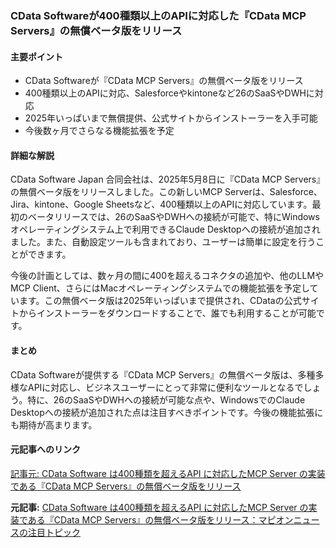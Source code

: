 ### CData Softwareが400種類以上のAPIに対応した『CData MCP Servers』の無償ベータ版をリリース

#### 主要ポイント
- CData Softwareが『CData MCP Servers』の無償ベータ版をリリース
- 400種類以上のAPIに対応、Salesforceやkintoneなど26のSaaSやDWHに対応
- 2025年いっぱいまで無償提供、公式サイトからインストーラーを入手可能
- 今後数ヶ月でさらなる機能拡張を予定

#### 詳細な解説

CData Software Japan 合同会社は、2025年5月8日に『CData MCP Servers』の無償ベータ版をリリースしました。この新しいMCP Serverは、Salesforce、Jira、kintone、Google Sheetsなど、400種類以上のAPIに対応しています。最初のベータリリースでは、26のSaaSやDWHへの接続が可能で、特にWindowsオペレーティングシステム上で利用できるClaude Desktopへの接続が追加されました。また、自動設定ツールも含まれており、ユーザーは簡単に設定を行うことができます。

今後の計画としては、数ヶ月の間に400を超えるコネクタの追加や、他のLLMやMCP Client、さらにはMacオペレーティングシステムでの機能拡張を予定しています。この無償ベータ版は2025年いっぱいまで提供され、CDataの公式サイトからインストーラーをダウンロードすることで、誰でも利用することが可能です。

#### まとめ

CData Softwareが提供する『CData MCP Servers』の無償ベータ版は、多種多様なAPIに対応し、ビジネスユーザーにとって非常に便利なツールとなるでしょう。特に、26のSaaSやDWHへの接続が可能な点や、WindowsでのClaude Desktopへの接続が追加された点は注目すべきポイントです。今後の機能拡張にも期待が高まります。

#### 元記事へのリンク
[記事元: CData Software は400種類を超えるAPI に対応したMCP Server の実装である『CData MCP Servers』の無償ベータ版をリリース](https://www.mapion.co.jp/news/releases/20250508151500-1/)

**元記事:** [CData Software は400種類を超えるAPI に対応したMCP Server の実装である『CData MCP Servers』の無償ベータ版をリリース：マピオンニュースの注目トピック](https://www.mapion.co.jp/news/release/000000283.000017545/)